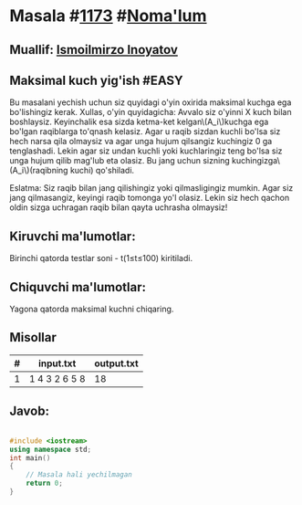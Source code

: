 
<h1>Masala #<a href="https://robocontest.uz/tasks/1173">1173</a> #<a href="https://robocontest.uz/tasks?category=1">Noma'lum</a></h1>
<h2> Muallif: <a href="https://robocontest.uz/profile/ismoilmirzo">Ismoilmirzo Inoyatov</a></h2>
<h2>Maksimal kuch yig'ish #EASY</h2>
<p>Bu masalani yechish uchun siz quyidagi o'yin oxirida maksimal kuchga ega bo'lishingiz kerak. Xullas, o'yin quyidagicha:
Avvalo siz o'yinni X kuch bilan boshlaysiz. Keyinchalik esa sizda ketma-ket kelgan\(A_i\)kuchga ega bo'lgan raqiblarga to'qnash kelasiz. Agar u raqib sizdan kuchli bo'lsa siz hech narsa qila olmaysiz va agar unga hujum qilsangiz kuchingiz 0 ga tenglashadi. Lekin agar siz undan kuchli yoki kuchlaringiz teng bo'lsa siz unga hujum qilib mag'lub eta olasiz. Bu jang uchun sizning kuchingizga\(A_i\)(raqibning kuchi) qo'shiladi.

Eslatma: Siz raqib bilan jang qilishingiz yoki qilmasligingiz mumkin. Agar siz jang qilmasangiz, keyingi raqib tomonga yo'l olasiz. Lekin siz hech qachon oldin sizga uchragan raqib bilan qayta uchrasha olmaysiz!</p>
<h2>Kiruvchi ma'lumotlar:</h2>
<p>Birinchi qatorda testlar soni - t(1≤t≤100) kiritiladi.</p>
<h2>Chiquvchi ma'lumotlar:</h2>
<p>Yagona qatorda maksimal kuchni chiqaring.</p>
<h2>Misollar</h2>
<table>
    <thead>
        <tr>
            <th>#</th>
            <th>input.txt</th>
            <th>output.txt</th>
        </tr>
    </thead>
    <tbody>
            <tr>
                <td>1</td>
                <td>1
4 3
2 6 5 8</td>
                <td>18</td>
            </tr>
    </tbody>
    </table>
    
<h2>Javob:</h2>

######
```cpp
#include <iostream>
using namespace std;
int main()
{
    // Masala hali yechilmagan
    return 0;
}
```

